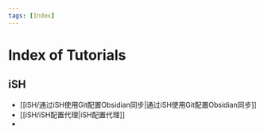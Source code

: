 ```yaml
---
tags: [Index]
---
```


# Index of Tutorials

## iSH

- [[iSH/通过iSH使用Git配置Obsidian同步|通过iSH使用Git配置Obsidian同步]]
- [[iSH/iSH配置代理|iSH配置代理]]
- 